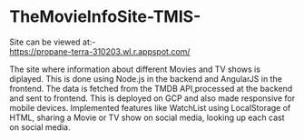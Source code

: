 # TheMovieInfoSite-TMIS-

Site can be viewed at:-  
https://propane-terra-310203.wl.r.appspot.com/

The site where information about different Movies and TV shows is diplayed. This is done using Node.js in the backend and AngularJS in the frontend. The data is fetched from the TMDB API,processed at the backend and sent to frontend. This is deployed on GCP and also made responsive for mobile devices.
Implemented features like WatchList using LocalStorage of HTML, sharing a Movie or TV show on social media, looking up each cast on social media.
